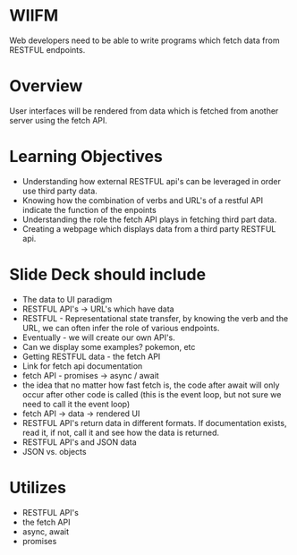 # WIIFM

Web developers need to be able to write programs which fetch data from RESTFUL endpoints.

# Overview

User interfaces will be rendered from data which is fetched from another server using the fetch API.

# Learning Objectives

- Understanding how external RESTFUL api's can be leveraged in order use third party data. 
- Knowing how the combination of verbs and URL's of a restful API indicate the function of the enpoints 
- Understanding the role the fetch API plays in fetching third part data. 
- Creating a webpage which displays data from a third party RESTFUL api. 

# Slide Deck should include
- The data to UI paradigm
- RESTFUL API's -> URL's which have data
- RESTFUL - Representational state transfer, by knowing the verb and the URL, we can often infer the role of various endpoints. 
- Eventually - we will create our own API's.
- Can we display some examples? pokemon, etc
- Getting RESTFUL data - the fetch API
- Link for fetch api documentation
- fetch API - promises -> async / await
- the idea that no matter how fast fetch is, the code after await will only occur after other code is called (this is the event loop, but not sure we need to call it the event loop)
- fetch API -> data -> rendered UI
- RESTFUL API's return data in different formats. If documentation exists, read it, if not, call it and see how the data is returned. 
- RESTFUL API's and JSON data
- JSON vs. objects

# Utilizes

- RESTFUL API's
- the fetch API
- async, await
- promises
